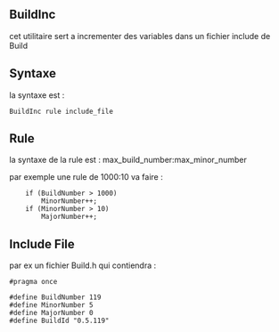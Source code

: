 ## BuildInc

cet utilitaire sert a incrementer des variables dans un fichier include de Build

## Syntaxe

la syntaxe est : 

```
BuildInc rule include_file
```

## Rule

la syntaxe de la rule est : max_build_number:max_minor_number

par exemple une rule de 1000:10 va faire :

```
    if (BuildNumber > 1000) 
    	MinorNumber++;
    if (MinorNumber > 10) 
    	MajorNumber++;
```
   
## Include File

par ex un fichier Build.h
qui contiendra :

```
#pragma once

#define BuildNumber 119
#define MinorNumber 5
#define MajorNumber 0
#define BuildId "0.5.119"
```





